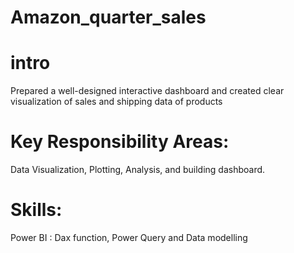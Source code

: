 # Amazon_quarter_sales
# intro 
Prepared a well-designed interactive dashboard and
created clear visualization of sales and shipping data of
products
# Key Responsibility Areas: 
Data Visualization, Plotting, Analysis, and building dashboard.
# Skills: 
Power BI : Dax function, Power Query and Data
modelling
